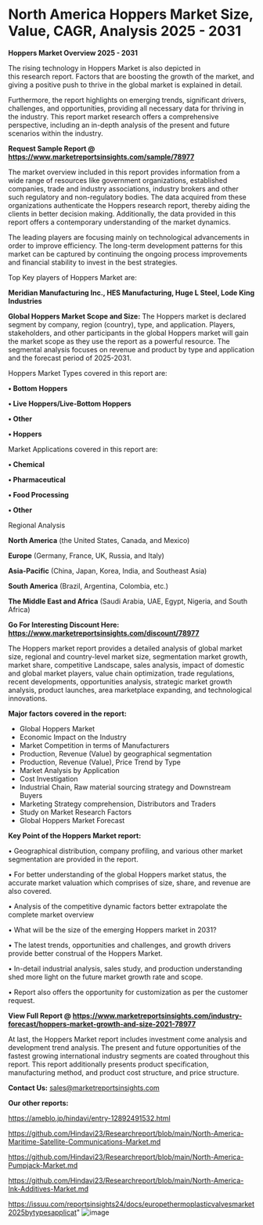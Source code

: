 # North America Hoppers Market Size, Value, CAGR, Analysis 2025 - 2031

<Strong> Hoppers Market Overview 2025 - 2031</strong>

The rising technology in Hoppers Market is also depicted in this research report. Factors that are boosting the growth of the market, and giving a positive push to thrive in the global market is explained in detail.

Furthermore, the report highlights on emerging trends, significant drivers, challenges, and opportunities, providing all necessary data for thriving in the industry. This report market research offers a comprehensive perspective, including an in-depth analysis of the present and future scenarios within the industry.

<strong>Request Sample Report @ <a href=https://www.marketreportsinsights.com/sample/78977>https://www.marketreportsinsights.com/sample/78977</a></strong>

The market overview included in this report provides information from a wide range of resources like government organizations, established companies, trade and industry associations, industry brokers and other such regulatory and non-regulatory bodies. The data acquired from these organizations authenticate the Hoppers research report, thereby aiding the clients in better decision making. Additionally, the data provided in this report offers a contemporary understanding of the market dynamics.

The leading players are focusing mainly on technological advancements in order to improve efficiency. The long-term development patterns for this market can be captured by continuing the ongoing process improvements and financial stability to invest in the best strategies.

Top Key players of Hoppers Market are:

<strong>Meridian Manufacturing Inc., HES Manufacturing, Huge L Steel, Lode King Industries</strong>

<strong><b>Global Hoppers Market Scope and Size:</b></strong>
The Hoppers market is declared segment by company, region (country), type, and application. Players, stakeholders, and other participants in the global Hoppers market will gain the market scope as they use the report as a powerful resource. The segmental analysis focuses on revenue and product by type and application and the forecast period of 2025-2031.

Hoppers Market Types covered in this report are:

<strong>• Bottom Hoppers

• Live Hoppers/Live-Bottom Hoppers

• Other

• Hoppers</strong>

Market Applications covered in this report are:

<strong>• Chemical

• Pharmaceutical

• Food Processing

• Other</strong> 

Regional Analysis

<strong>North America</strong> (the United States, Canada, and Mexico)

<strong>Europe</strong> (Germany, France, UK, Russia, and Italy)

<strong>Asia-Pacific</strong> (China, Japan, Korea, India, and Southeast Asia)

<strong>South America</strong> (Brazil, Argentina, Colombia, etc.)

<strong>The Middle East and Africa</strong> (Saudi Arabia, UAE, Egypt, Nigeria, and South Africa)

<strong>Go For Interesting Discount Here: <a href=https://www.marketreportsinsights.com/discount/78977>https://www.marketreportsinsights.com/discount/78977</a></strong>

The Hoppers market report provides a detailed analysis of global market size, regional and country-level market size, segmentation market growth, market share, competitive Landscape, sales analysis, impact of domestic and global market players, value chain optimization, trade regulations, recent developments, opportunities analysis, strategic market growth analysis, product launches, area marketplace expanding, and technological innovations.

<strong><b>Major factors covered in the report:</b></strong>
<ul>
  <li>Global Hoppers Market </li>
  <li>Economic Impact on the Industry</li>
  <li>Market Competition in terms of Manufacturers</li>
  <li>Production, Revenue (Value) by geographical segmentation</li>
  <li>Production, Revenue (Value), Price Trend by Type</li>
  <li>Market Analysis by Application</li>
  <li>Cost Investigation</li>
  <li>Industrial Chain, Raw material sourcing strategy and Downstream Buyers</li>
  <li>Marketing Strategy comprehension, Distributors and Traders</li>
  <li>Study on Market Research Factors</li>
  <li>Global Hoppers Market Forecast</li>
</ul>

<strong><b>Key Point of the Hoppers Market report:</b></strong>

• Geographical distribution, company profiling, and various other market segmentation are provided in the report.

• For better understanding of the global Hoppers market status, the accurate market valuation which comprises of size, share, and revenue are also covered.

• Analysis of the competitive dynamic factors better extrapolate the complete market overview

• What will be the size of the emerging Hoppers market in 2031?

• The latest trends, opportunities and challenges, and growth drivers provide better construal of the Hoppers Market.

• In-detail industrial analysis, sales study, and production understanding shed more light on the future market growth rate and scope.

• Report also offers the opportunity for customization as per the customer request.

<strong><b>View Full Report @ <a href=https://www.marketreportsinsights.com/industry-forecast/hoppers-market-growth-and-size-2021-78977>https://www.marketreportsinsights.com/industry-forecast/hoppers-market-growth-and-size-2021-78977</a></b></strong>


At last, the Hoppers Market report includes investment come analysis and development trend analysis. The present and future opportunities of the fastest growing international industry segments are coated throughout this report. This report additionally presents product specification, manufacturing method, and product cost structure, and price structure.

<strong>Contact Us:</strong>
sales@marketreportsinsights.com

<strong>Our other reports:</strong>

<a href=https://ameblo.jp/hindavi/entry-12892491532.html>https://ameblo.jp/hindavi/entry-12892491532.html</a>

<a href=https://github.com/Hindavi23/Researchreport/blob/main/North-America-Maritime-Satellite-Communications-Market.md>https://github.com/Hindavi23/Researchreport/blob/main/North-America-Maritime-Satellite-Communications-Market.md</a>

<a href=https://github.com/Hindavi23/Researchreport/blob/main/North-America-Pumpjack-Market.md>https://github.com/Hindavi23/Researchreport/blob/main/North-America-Pumpjack-Market.md</a>

<a href=https://github.com/Hindavi23/Researchreport/blob/main/North-America-Ink-Additives-Market.md>https://github.com/Hindavi23/Researchreport/blob/main/North-America-Ink-Additives-Market.md</a>

<a href=https://issuu.com/reportsinsights24/docs/europethermoplasticvalvesmarket2025bytypesapplicat>https://issuu.com/reportsinsights24/docs/europethermoplasticvalvesmarket2025bytypesapplicat</a>"
![image](https://github.com/user-attachments/assets/e57826ca-9be9-4e73-9b0c-8517fcbf0082)
